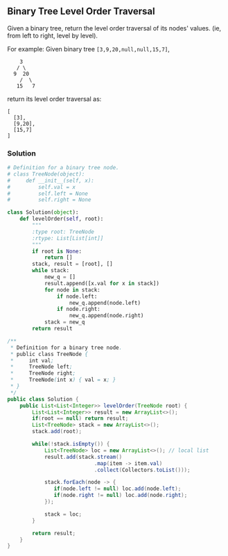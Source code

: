 ## Binary Tree Level Order Traversal

Given a binary tree, return the level order traversal of its nodes' values. (ie, from left to right, level by level).

For example:
Given binary tree `[3,9,20,null,null,15,7]`,
```
    3
   / \
  9  20
    /  \
   15   7
```
return its level order traversal as:
```
[
  [3],
  [9,20],
  [15,7]
]
```

### Solution

```python
# Definition for a binary tree node.
# class TreeNode(object):
#     def __init__(self, x):
#         self.val = x
#         self.left = None
#         self.right = None

class Solution(object):
    def levelOrder(self, root):
        """
        :type root: TreeNode
        :rtype: List[List[int]]
        """
        if root is None:
            return []
        stack, result = [root], []
        while stack:
            new_q = []
            result.append([x.val for x in stack])
            for node in stack:
                if node.left:
                    new_q.append(node.left)
                if node.right:
                    new_q.append(node.right)
            stack = new_q
        return result
```

```java
/**
 * Definition for a binary tree node.
 * public class TreeNode {
 *     int val;
 *     TreeNode left;
 *     TreeNode right;
 *     TreeNode(int x) { val = x; }
 * }
 */
public class Solution {
    public List<List<Integer>> levelOrder(TreeNode root) {
        List<List<Integer>> result = new ArrayList<>();
        if(root == null) return result;
        List<TreeNode> stack = new ArrayList<>();
        stack.add(root);

        while(!stack.isEmpty()) {
            List<TreeNode> loc = new ArrayList<>(); // local list
            result.add(stack.stream()
                            .map(item -> item.val)
                            .collect(Collectors.toList()));

            stack.forEach(node -> {
               if(node.left != null) loc.add(node.left);
               if(node.right != null) loc.add(node.right);
            });

            stack = loc;
        }

        return result;
    }
}
```
